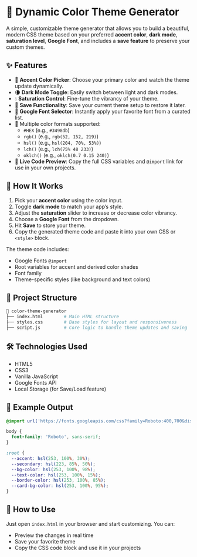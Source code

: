 # 🎨 Dynamic Color Theme Generator

A simple, customizable theme generator that allows you to build a beautiful, modern CSS theme based on your preferred **accent color**, **dark mode**, **saturation level**, **Google Font**, and includes a **save feature** to preserve your custom themes.

## ✨ Features

* 🎨 **Accent Color Picker**: Choose your primary color and watch the theme update dynamically.
* 🌘 **Dark Mode Toggle**: Easily switch between light and dark modes.
* 💧 **Saturation Control**: Fine-tune the vibrancy of your theme.
* 🔋 **Save Functionality**: Save your current theme setup to restore it later.
* 🕋 **Google Font Selector**: Instantly apply your favorite font from a curated list.
* 🌈 Multiple color formats supported:
  - `#HEX` (e.g., `#3498db`)
  - `rgb()` (e.g., `rgb(52, 152, 219)`)
  - `hsl()` (e.g., `hsl(204, 70%, 53%)`)
  - `lch()` (e.g., `lch(75% 48 233)`)
  - `oklch()` (e.g., `oklch(0.7 0.15 240)`)
* 🧹 **Live Code Preview**: Copy the full CSS variables and `@import` link for use in your own projects.

## 🚀 How It Works

1. Pick your **accent color** using the color input.
2. Toggle **dark mode** to match your app’s style.
3. Adjust the **saturation** slider to increase or decrease color vibrancy.
4. Choose a **Google Font** from the dropdown.
5. Hit **Save** to store your theme.
6. Copy the generated theme code and paste it into your own CSS or `<style>` block.

The theme code includes:

* Google Fonts `@import`
* Root variables for accent and derived color shades
* Font family
* Theme-specific styles (like background and text colors)

## 📁 Project Structure

```bash
📆 color-theme-generator
├── index.html        # Main HTML structure
├── styles.css        # Base styles for layout and responsiveness
├── script.js         # Core logic to handle theme updates and saving
```

## 🛠 Technologies Used

* HTML5
* CSS3
* Vanilla JavaScript
* Google Fonts API
* Local Storage (for Save/Load feature)

## 🧪 Example Output

```css
@import url('https://fonts.googleapis.com/css?family=Roboto:400,700&display=swap');

body {
  font-family: 'Roboto', sans-serif; 
}

:root {
  --accent: hsl(253, 100%, 30%);
  --secondary: hsl(223, 85%, 50%);
  --bg-color: hsl(253, 100%, 98%);
  --text-color: hsl(253, 100%, 15%);
  --border-color: hsl(253, 100%, 85%);
  --card-bg-color: hsl(253, 100%, 95%);
}
```

## 📌 How to Use

Just open `index.html` in your browser and start customizing. You can:

* Preview the changes in real time
* Save your favorite theme
* Copy the CSS code block and use it in your projects


